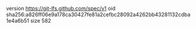 version https://git-lfs.github.com/spec/v1
oid sha256:a826ff06e9a178ca30427fe81a2cefbc28092a4262bb43281132cdba1e4a6b51
size 582
